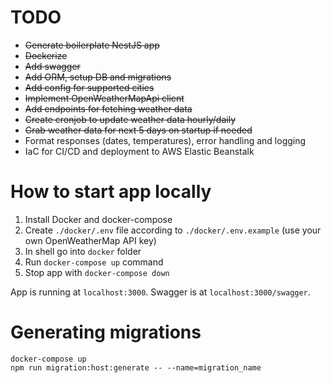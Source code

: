 # TODO

- ~~Generate boilerplate NestJS app~~
- ~~Dockerize~~
- ~~Add swagger~~
- ~~Add ORM, setup DB and migrations~~
- ~~Add config for supported cities~~
- ~~Implement OpenWeatherMapApi client~~
- ~~Add endpoints for fetching weather data~~
- ~~Create cronjob to update weather data hourly/daily~~
- ~~Grab weather data for next 5 days on startup if needed~~
- Format responses (dates, temperatures), error handling and logging
- IaC for CI/CD and deployment to AWS Elastic Beanstalk

# How to start app locally

1. Install Docker and docker-compose
2. Create `./docker/.env` file according to `./docker/.env.example` (use your own OpenWeatherMap API key)
3. In shell go into `docker` folder
4. Run `docker-compose up` command
5. Stop app with `docker-compose down`

App is running at `localhost:3000`. Swagger is at `localhost:3000/swagger`.

# Generating migrations

```
docker-compose up
npm run migration:host:generate -- --name=migration_name
```
